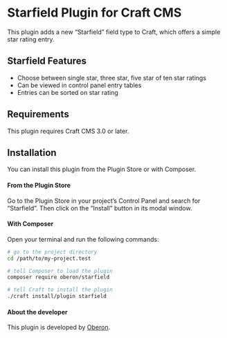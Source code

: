 # Starfield Plugin for Craft CMS

This plugin adds a new “Starfield” field type to Craft, which offers a simple star rating entry.

## Starfield Features

* Choose between single star, three star, five star of ten star ratings
* Can be viewed in control panel entry tables
* Entries can be sorted on star rating

## Requirements

This plugin requires Craft CMS 3.0 or later.

## Installation

You can install this plugin from the Plugin Store or with Composer.

#### From the Plugin Store

Go to the Plugin Store in your project’s Control Panel and search for “Starfield”. Then click on the “Install” button in its modal window.

#### With Composer

Open your terminal and run the following commands:

```bash
# go to the project directory
cd /path/to/my-project.test

# tell Composer to load the plugin
composer require oberon/starfield

# tell Craft to install the plugin
./craft install/plugin starfield
```

#### About the developer

This plugin is developed by [Oberon](https://www.oberon.nl/).